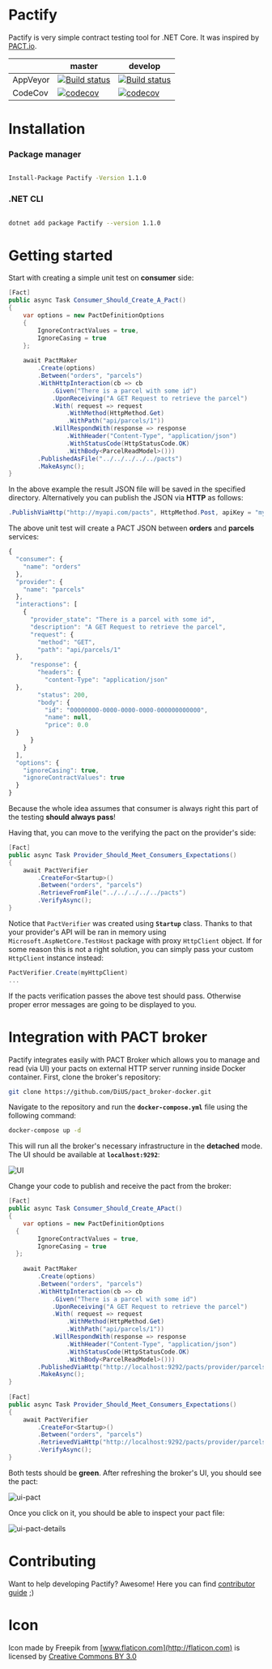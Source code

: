 
# Pactify

Pactify is very simple contract testing tool for .NET Core. It was inspired by [PACT.io](https://docs.pact.io/).

  |   | master  | develop  |
|---|--------|----------|
|AppVeyor|[![Build status](https://ci.appveyor.com/api/projects/status/0i8kk52yy53c5mm9/branch/master?svg=true)](https://ci.appveyor.com/project/GooRiOn/pactify/branch/master)|[![Build status](https://ci.appveyor.com/api/projects/status/0i8kk52yy53c5mm9/branch/develop?svg=true)](https://ci.appveyor.com/project/GooRiOn/pactify/branch/develop)|
|CodeCov|[![codecov](https://codecov.io/gh/GooRiOn/Pactify/branch/master/graph/badge.svg)](https://codecov.io/gh/GooRiOn/Pactify)|[![codecov](https://codecov.io/gh/GooRiOn/Pactify/branch/develop/graph/badge.svg)](https://codecov.io/gh/GooRiOn/Pactify)

# Installation

### Package manager

```bash

Install-Package Pactify -Version 1.1.0

```

  

### .NET CLI

```bash

dotnet add package Pactify --version 1.1.0

```

  

# Getting started

Start with creating a simple unit test on **consumer** side:

```csharp
[Fact]  
public async Task Consumer_Should_Create_A_Pact()  
{  
    var options = new PactDefinitionOptions  
    {  
        IgnoreContractValues = true,  
        IgnoreCasing = true  
    };  
    
    await PactMaker  
        .Create(options)  
        .Between("orders", "parcels")  
        .WithHttpInteraction(cb => cb  
            .Given("There is a parcel with some id")  
            .UponReceiving("A GET Request to retrieve the parcel")  
            .With( request => request  
                .WithMethod(HttpMethod.Get)  
                .WithPath("api/parcels/1"))  
            .WillRespondWith(response => response  
                .WithHeader("Content-Type", "application/json")  
                .WithStatusCode(HttpStatusCode.OK)  
                .WithBody<ParcelReadModel>()))  
        .PublishedAsFile("../../../../../pacts")  
        .MakeAsync();   
}
```
 
 In the above example the result JSON file will be saved in the specified directory. Alternatively you can publish the  JSON via **HTTP** as follows:

```csharp
.PublishViaHttp("http://myapi.com/pacts", HttpMethod.Post, apiKey = "myApiKey");
``` 

The above unit test will create a PACT JSON between **orders** and **parcels** services:


```javascript
{  
  "consumer": {  
    "name": "orders"  
  },  
  "provider": {  
    "name": "parcels"  
  },  
  "interactions": [  
    {  
      "provider_state": "There is a parcel with some id",  
      "description": "A GET Request to retrieve the parcel",  
      "request": {  
        "method": "GET",  
        "path": "api/parcels/1"  
  },  
      "response": {  
        "headers": {  
          "content-Type": "application/json"  
  },  
        "status": 200,  
        "body": {  
          "id": "00000000-0000-0000-0000-000000000000",  
          "name": null,  
          "price": 0.0  
  }  
      }  
    }  
  ],  
  "options": {  
    "ignoreCasing": true,  
    "ignoreContractValues": true  
  }  
}
```
  
Because the whole idea assumes that consumer is always right this part of the testing **should always pass**! 

Having that, you can move to the verifying the pact on the provider's side:

```csharp
[Fact]  
public async Task Provider_Should_Meet_Consumers_Expectations()  
{  
    await PactVerifier  
        .CreateFor<Startup>()  
        .Between("orders", "parcels")  
        .RetrieveFromFile("../../../../../pacts")  
        .VerifyAsync();  
}
```

Notice that ``PactVerifier`` was created using **``Startup``** class. Thanks to that your provider's API will be ran in memory using ``Microsoft.AspNetCore.TestHost`` package with proxy ``HttpClient`` object. If for some reason this is not a right solution, you can simply pass your custom ``HttpClient`` instance instead:

```csharp
PactVerifier.Create(myHttpClient)
...
```

If the pacts verification passes the above test should pass. Otherwise proper error messages are going to be displayed to you.


# Integration with PACT broker
Pactify integrates easily with PACT Broker which allows you to manage and read (via UI) your pacts on external HTTP server running inside Docker container. First, clone the broker's repository:

```bash
git clone https://github.com/DiUS/pact_broker-docker.git
```

Navigate to the repository and run the **``docker-compose.yml``** file using the following command:

```bash
docker-compose up -d
```
This will run all the broker's necessary infrastructure in the **detached** mode. The UI should be available at **``localhost:9292``**:

![UI](https://user-images.githubusercontent.com/7096476/62197643-82040c80-b380-11e9-9438-d3b03d39ce17.png)

Change your code to publish and receive the pact from the broker:

```csharp
[Fact]  
public async Task Consumer_Should_Create_APact()  
{  
    var options = new PactDefinitionOptions  
  {  
        IgnoreContractValues = true,  
        IgnoreCasing = true  
  };  
  
    await PactMaker  
		.Create(options)  
        .Between("orders", "parcels")  
        .WithHttpInteraction(cb => cb  
            .Given("There is a parcel with some id")  
            .UponReceiving("A GET Request to retrieve the parcel")  
            .With( request => request  
                .WithMethod(HttpMethod.Get)  
                .WithPath("api/parcels/1"))  
            .WillRespondWith(response => response  
                .WithHeader("Content-Type", "application/json")  
                .WithStatusCode(HttpStatusCode.OK)  
                .WithBody<ParcelReadModel>()))  
        .PublishedViaHttp("http://localhost:9292/pacts/provider/parcels/consumer/orders/version/1.2.104", HttpMethod.Put) 
        .MakeAsync();  
}  
  
[Fact]  
public async Task Provider_Should_Meet_Consumers_Expectations()  
{  
    await PactVerifier  
        .CreateFor<Startup>()  
        .Between("orders", "parcels")  
        .RetrievedViaHttp("http://localhost:9292/pacts/provider/parcels/consumer/orders/latest")  
        .VerifyAsync();  
}

```

Both tests should be **green**. After refreshing the broker's UI, you should see the pact:

![ui-pact](https://user-images.githubusercontent.com/7096476/62197921-0eaeca80-b381-11e9-80f2-fd8961a8c891.png)

Once you click on it, you should be able to inspect your pact file:

![ui-pact-details](https://user-images.githubusercontent.com/7096476/62198044-37cf5b00-b381-11e9-91b7-2d3e22e88bb4.png)

# Contributing
Want to help developing Pactify? Awesome! Here you can find [contributor guide](https://github.com/GooRiOn/Pactify/blob/develop/CONTRIBUTING.md) ;)

# Icon

Icon made by Freepik from [www.flaticon.com](http://flaticon.com) is licensed by [Creative Commons BY 3.0](http://creativecommons.org/licenses/by/3.0/)
